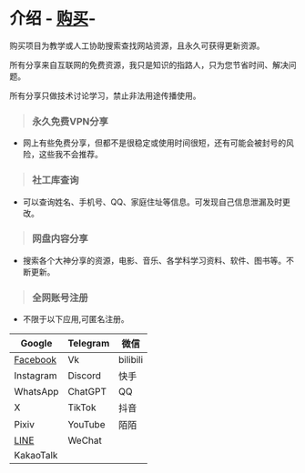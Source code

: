 # 介绍 -  [购买](https://www.facebook.com/share/xb7VRFgGbUfGaW3U/?mibextid=LQQJ4d/)-
购买项目为教学或人工协助搜索查找网站资源，且永久可获得更新资源。

所有分享来自互联网的免费资源，我只是知识的指路人，只为您节省时间、解决问题。

所有分享只做技术讨论学习，禁止非法用途传播使用。
>### 永久免费VPN分享
* 网上有些免费分享，但都不是很稳定或使用时间很短，还有可能会被封号的风险，这些我不会推荐。

>### 社工库查询
* 可以查询姓名、手机号、QQ、家庭住址等信息。可发现自己信息泄漏及时更改。

>### 网盘内容分享
* 搜索各个大神分享的资源，电影、音乐、各学科学习资料、软件、图书等。不断更新。

>### 全网账号注册
* 不限于以下应用,可匿名注册。

| Google    | Telegram | 微信     |
|-----------|----------|----------|
| [Facebook](https://www.facebook.com/share/xb7VRFgGbUfGaW3U/?mibextid=LQQJ4d/)  | Vk       | bilibili |
| Instagram | Discord  | 快手     |
| WhatsApp  | ChatGPT  | QQ       |
| X         | TikTok   | 抖音     |
| Pixiv     | YouTube  | 陌陌     |
| [LINE](https://line.me/ti/p/HmTC6EYzju)      | WeChat   |          |
| KakaoTalk |          |          |

